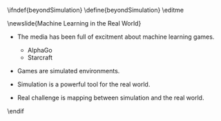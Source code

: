 \ifndef{beyondSimulation}
\define{beyondSimulation}
\editme

\newslide{Machine Learning in the Real World}

* The media has been full of excitment about machine learning games.
    * AlphaGo
	* Starcraft
	
* Games are simulated environments.
* Simulation is a powerful tool for the real world.
* Real challenge is mapping between simulation and the real world.


\endif
